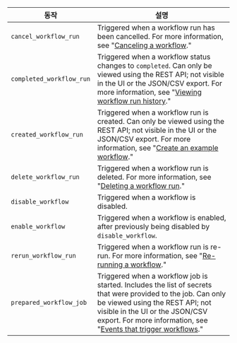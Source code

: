 | 동작                       | 설명                                                                                                                                                                                                                                                                                                        |
| ------------------------ | --------------------------------------------------------------------------------------------------------------------------------------------------------------------------------------------------------------------------------------------------------------------------------------------------------- |
| `cancel_workflow_run`    | Triggered when a workflow run has been cancelled. For more information, see "[Canceling a workflow](/actions/managing-workflow-runs/canceling-a-workflow)."                                                                                                                                               |
| `completed_workflow_run` | Triggered when a workflow status changes to `completed`. Can only be viewed using the REST API; not visible in the UI or the JSON/CSV export. For more information, see "[Viewing workflow run history](/actions/managing-workflow-runs/viewing-workflow-run-history)."                                   |
| `created_workflow_run`   | Triggered when a workflow run is created. Can only be viewed using the REST API; not visible in the UI or the JSON/CSV export. For more information, see "[Create an example workflow](/actions/learn-github-actions/introduction-to-github-actions#create-an-example-workflow)."                         |
| `delete_workflow_run`    | Triggered when a workflow run is deleted. For more information, see "[Deleting a workflow run](/actions/managing-workflow-runs/deleting-a-workflow-run)."                                                                                                                                                 |
| `disable_workflow`       | Triggered when a workflow is disabled.                                                                                                                                                                                                                                                                    |
| `enable_workflow`        | Triggered when a workflow is enabled, after previously being disabled by `disable_workflow`.                                                                                                                                                                                                              |
| `rerun_workflow_run`     | Triggered when a workflow run is re-run. For more information, see "[Re-running a workflow](/actions/managing-workflow-runs/re-running-a-workflow)."                                                                                                                                                      |
| `prepared_workflow_job`  | Triggered when a workflow job is started. Includes the list of secrets that were provided to the job. Can only be viewed using the REST API; not visible in the UI or the JSON/CSV export. For more information, see "[Events that trigger workflows](/actions/reference/events-that-trigger-workflows)." |
